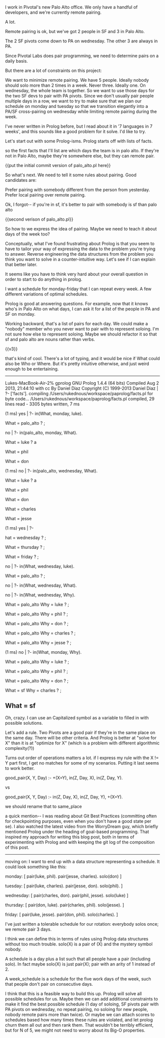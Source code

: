 I work in Pivotal's new Palo Alto office. We only have a handful of developers, and we're currently remote pairing.

A lot.

Remote pairing is ok, but we've got 2 people in SF and 3 in Palo Alto.

The 2 SF pivots come down to PA on wednesday. The other 3 are always in PA.

Since Pivotal Labs does pair programming, we need to determine pairs on a daily basis.

But there are a lot of constraints on this project:

We want to minimize remote pairing.
We have 5 people. Ideally nobody should solo more than 2 times in a week. Never three. Ideally one.
On wednesday, the whole team is together. So we want to use those days for the two SF devs to pair with PA pivots.
Since we don't usually pair people multiple days in a row, we want to try to make sure that we plan our schedule on monday and tuesday so that we transition elegantly into a PA/SF cross-pairing on wednesday while limiting remote pairing during the week.

I've never written in Prolog before, but I read about it in '7 languages in 7 weeks', and this sounds like a good problem for it solve. I'd like to try.

Let's start out with some Prolog-isms. Prolog starts off with lists of facts.

so the first facts that I'll list are which days the team is in palo alto. If they're not in Palo Alto, maybe they're somewhere else, but they can remote pair.

{{put the initial commit version of palo_alto.pl here}}

So what's next. We need to tell it some rules about pairing. Good candidates are:

Prefer pairing with somebody different from the person from yesterday.
Prefer local pairing over remote pairing.

Ok, I forgot-- if you're in sf, it's better to pair with somebody is sf than palo alto

{{second verison of palo_alto.pl}}

So how to we express the idea of pairing. Maybe we need to teach it about days of the week too?

Conceptually, what I've found frustrating about Prolog is that you seem to have to tailor your way of expressing the data to the problem you're trying to answer. Reverse engineering the data structures from the problem you think you want to solve in a counter-intuitive way. Let's see if I can explain that better later.

It seems like you have to think very hard about your overall question in order to start to do anything in prolog.

I want a schedule for monday-friday that I can repeat every week. A few different variations of optimal schedules.

Prolog is good at answering questions. For example, now that it knows who's in Palo Alto on what days, I can ask it for a list of the people in PA and SF on monday.

Working backward, that's a list of pairs for each day. We could make a "nobody" member who you never want to pair with to represent soloing. I'm not sure how else to represent soloing. Maybe we should refactor it so that sf and palo alto are nouns rather than verbs.

{{v3}}

that's kind of cool. There's a lot of typing, and it would be nice if What could also be Who or Where. But it's pretty intuitive otherwise, and just weird enough to be entertaining.

---
Lukes-MacBook-Air-2% gprolog
GNU Prolog 1.4.4 (64 bits)
Compiled Aug  2 2013, 21:44:10 with cc
By Daniel Diaz
Copyright (C) 1999-2013 Daniel Diaz
| ?- ['facts'].
compiling /Users/rukednous/workspace/paprolog/facts.pl for byte code...
/Users/rukednous/workspace/paprolog/facts.pl compiled, 29 lines read - 3305 bytes written, 7 ms

(1 ms) yes
| ?- in(What, monday, luke).

What = palo_alto ? ;

no
| ?- in(palo_alto, monday, What).

What = luke ? a

What = phil

What = don

(1 ms) no
| ?- in(palo_alto, wednesday, What).

What = luke ? a

What = phil

What = don

What = charles

What = jesse

(1 ms) yes
| ?-

hat = wednesday ? ;

What = thursday ? ;

What = friday ? ;

no
| ?- in(What, wednesday, luke).

What = palo_alto ? ;

no
| ?- in(What, wednesday, What).

no
| ?- in(What, wednesday, Why).

What = palo_alto
Why = luke ? ;

What = palo_alto
Why = phil ? ;

What = palo_alto
Why = don ? ;

What = palo_alto
Why = charles ? ;

What = palo_alto
Why = jesse ? ;

(1 ms) no
| ?- in(What, monday, Why).

What = palo_alto
Why = luke ? ;

What = palo_alto
Why = phil ? ;

What = palo_alto
Why = don ? ;

What = sf
Why = charles ? ;

What = sf
---

Oh, crazy. I can use an Capitalized symbol as a variable to filled in with possible solutions.

Let's add a rule. Two Pivots are a good pair if they're in the same place on the same day. There will be other criteria. And Prolog is better at "solve for X" than it is at "optimize for X" (which is a problem with different algorithmic complexity(?))

Turns out order of operations matters a lot. if I express my rule with the X != Y part first, I get no matches for some of my scenarios. Putting it last seems to work better.

good_pair(X, Y, Day) :- \+(X=Y), in(Z, Day, X), in(Z, Day, Y).

vs

good_pair(X, Y, Day) :- in(Z, Day, X), in(Z, Day, Y), \+(X=Y).


we should rename that to same_place

a quick mention-- I was reading about Git Best Practices (committing often for checkpointing purposes, even when you don't have a good state per se). I also watched the latest video from the WorryDream guy, which briefly mentioned Prolog under the heading of goal-based programming. That inspired my approach for writing this blog post, both in terms of experimenting with Prolog and with keeping the git log of the composition of this post.


---
moving on: I want to end up with a data structure representing a schedule. It could look something like this:

monday: [
  pair(luke, phil).
  pair(jesse, charles).
  solo(don)
]

tuesday: [
  pair(luke, charles).
  pair(jesse, don).
  solo(phil).
]

wednesday: [
  pair(charles, don).
  pair(phil, jesse).
  solo(luke)
]

thursday: [
  pair(don, luke).
  pair(charles, phil).
  solo(jesse).
]

friday: [
  pair(luke, jesse).
  pair(don, phil).
  solo(charles).
]

I've just written a tolerable schedule for our rotation: everybody solos once; we remote pair 3 days.

I think we can define this in terms of rules using Prolog data structures without too much trouble. solo(X) is a pair of (X) and the mystery symbol nobody.

A schedule is a day plus a list such that all people have a pair (including solo). In fact maybe solo(X) is just pair(X); pair with an arity of 1 instead of 2.

A week_schedule is a schedule for the five work days of the week, such that people don't pair on consecutive days.

I think that this is a feasible way to build this up. Prolog will solve all possible schedules for us. Maybe then we can add additional constraints to make it find the best possible schedule (1 day of soloing, SF pivots pair with PA pivots on wednesday, no repeat pairing, no soloing for new people, nobody remote pairs more than twice). Or maybe we can attach scores to schedules based how many times these rules are violated, and let prolog churn them all out and then rank them. That wouldn't be terribly efficient, but for N of 5, we might not need to worry about its Big-O properties.
